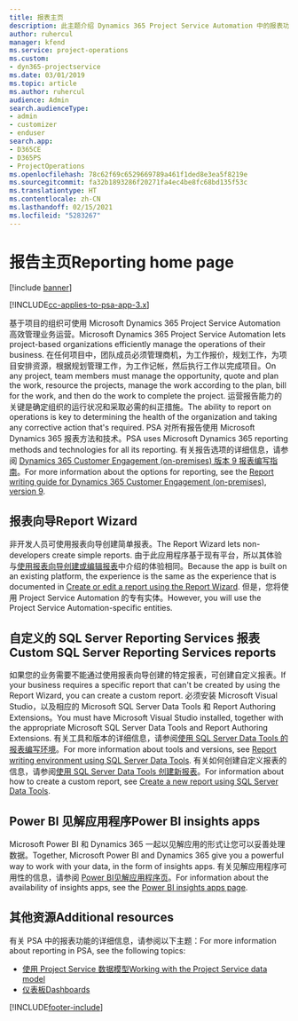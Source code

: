 ```yaml
---
title: 报表主页
description: 此主题介绍 Dynamics 365 Project Service Automation 中的报表功能。
author: ruhercul
manager: kfend
ms.service: project-operations
ms.custom:
- dyn365-projectservice
ms.date: 03/01/2019
ms.topic: article
ms.author: ruhercul
audience: Admin
search.audienceType:
- admin
- customizer
- enduser
search.app:
- D365CE
- D365PS
- ProjectOperations
ms.openlocfilehash: 78c62f69c6529669789a461f1ded8e3ea5f8219e
ms.sourcegitcommit: fa32b1893286f20271fa4ec4be8fc68bd135f53c
ms.translationtype: HT
ms.contentlocale: zh-CN
ms.lasthandoff: 02/15/2021
ms.locfileid: "5283267"
---
```

# <a name="reporting-home-page"></a><span data-ttu-id="5e293-103">报告主页</span><span class="sxs-lookup"><span data-stu-id="5e293-103">Reporting home page</span></span>

[!include [banner](../includes/psa-now-project-operations.md)]

[!INCLUDE[cc-applies-to-psa-app-3.x](../includes/cc-applies-to-psa-app-3x.md)]

<span data-ttu-id="5e293-104">基于项目的组织可使用 Microsoft Dynamics 365 Project Service Automation 高效管理业务运营。</span><span class="sxs-lookup"><span data-stu-id="5e293-104">Microsoft Dynamics 365 Project Service Automation lets project-based organizations efficiently manage the operations of their business.</span></span> <span data-ttu-id="5e293-105">在任何项目中，团队成员必须管理商机，为工作报价，规划工作，为项目安排资源，根据规划管理工作，为工作记帐，然后执行工作以完成项目。</span><span class="sxs-lookup"><span data-stu-id="5e293-105">On any project, team members must manage the opportunity, quote and plan the work, resource the projects, manage the work according to the plan, bill for the work, and then do the work to complete the project.</span></span> <span data-ttu-id="5e293-106">运营报告能力的关键是确定组织的运行状况和采取必需的纠正措施。</span><span class="sxs-lookup"><span data-stu-id="5e293-106">The ability to report on operations is key to determining the health of the organization and taking any corrective action that's required.</span></span> <span data-ttu-id="5e293-107">PSA 对所有报告使用 Microsoft Dynamics 365 报表方法和技术。</span><span class="sxs-lookup"><span data-stu-id="5e293-107">PSA uses Microsoft Dynamics 365 reporting methods and technologies for all its reporting.</span></span> <span data-ttu-id="5e293-108">有关报告选项的详细信息，请参阅 [Dynamics 365 Customer Engagement (on-premises) 版本 9 报表编写指南](https://docs.microsoft.com/dynamics365/customerengagement/on-premises/analytics/reporting-analytics-with-dynamics-365)。</span><span class="sxs-lookup"><span data-stu-id="5e293-108">For more information about the options for reporting, see the [Report writing guide for Dynamics 365 Customer Engagement (on-premises), version 9](https://docs.microsoft.com/dynamics365/customerengagement/on-premises/analytics/reporting-analytics-with-dynamics-365).</span></span>

## <a name="report-wizard"></a><span data-ttu-id="5e293-109">报表向导</span><span class="sxs-lookup"><span data-stu-id="5e293-109">Report Wizard</span></span>

<span data-ttu-id="5e293-110">非开发人员可使用报表向导创建简单报表。</span><span class="sxs-lookup"><span data-stu-id="5e293-110">The Report Wizard lets non-developers create simple reports.</span></span> <span data-ttu-id="5e293-111">由于此应用程序基于现有平台，所以其体验与[使用报表向导创建或编辑报表](https://docs.microsoft.com/dynamics365/customerengagement/on-premises/basics/create-edit-copy-report-wizard)中介绍的体验相同。</span><span class="sxs-lookup"><span data-stu-id="5e293-111">Because the app is built on an existing platform, the experience is the same as the experience that is documented in [Create or edit a report using the Report Wizard](https://docs.microsoft.com/dynamics365/customerengagement/on-premises/basics/create-edit-copy-report-wizard).</span></span> <span data-ttu-id="5e293-112">但是，您将使用 Project Service Automation 的专有实体。</span><span class="sxs-lookup"><span data-stu-id="5e293-112">However, you will use the Project Service Automation-specific entities.</span></span>

## <a name="custom-sql-server-reporting-services-reports"></a><span data-ttu-id="5e293-113">自定义的 SQL Server Reporting Services 报表</span><span class="sxs-lookup"><span data-stu-id="5e293-113">Custom SQL Server Reporting Services reports</span></span>

<span data-ttu-id="5e293-114">如果您的业务需要不能通过使用报表向导创建的特定报表，可创建自定义报表。</span><span class="sxs-lookup"><span data-stu-id="5e293-114">If your business requires a specific report that can't be created by using the Report Wizard, you can create a custom report.</span></span> <span data-ttu-id="5e293-115">必须安装 Microsoft Visual Studio，以及相应的 Microsoft SQL Server Data Tools 和 Report Authoring Extensions。</span><span class="sxs-lookup"><span data-stu-id="5e293-115">You must have Microsoft Visual Studio installed, together with the appropriate Microsoft SQL Server Data Tools and Report Authoring Extensions.</span></span> <span data-ttu-id="5e293-116">有关工具和版本的详细信息，请参阅[使用 SQL Server Data Tools 的报表编写环境](https://docs.microsoft.com/dynamics365/customerengagement/on-premises/analytics/report-writing-environment-using-sql-server-data-tools)。</span><span class="sxs-lookup"><span data-stu-id="5e293-116">For more information about tools and versions, see [Report writing environment using SQL Server Data Tools](https://docs.microsoft.com/dynamics365/customerengagement/on-premises/analytics/report-writing-environment-using-sql-server-data-tools).</span></span> <span data-ttu-id="5e293-117">有关如何创建自定义报表的信息，请参阅[使用 SQL Server Data Tools 创建新报表](https://docs.microsoft.com/dynamics365/customerengagement/on-premises/analytics/create-a-new-report-using-sql-server-data-tools)。</span><span class="sxs-lookup"><span data-stu-id="5e293-117">For information about how to create a custom report, see [Create a new report using SQL Server Data Tools](https://docs.microsoft.com/dynamics365/customerengagement/on-premises/analytics/create-a-new-report-using-sql-server-data-tools).</span></span>

## <a name="power-bi-insights-apps"></a><span data-ttu-id="5e293-118">Power BI 见解应用程序</span><span class="sxs-lookup"><span data-stu-id="5e293-118">Power BI insights apps</span></span>

<span data-ttu-id="5e293-119">Microsoft Power BI 和 Dynamics 365 一起以见解应用的形式让您可以妥善处理数据。</span><span class="sxs-lookup"><span data-stu-id="5e293-119">Together, Microsoft Power BI and Dynamics 365 give you a powerful way to work with your data, in the form of insights apps.</span></span> <span data-ttu-id="5e293-120">有关见解应用程序可用性的信息，请参阅 [Power BI见解应用程序页](https://powerbi.microsoft.com/power-bi-insights-apps/)。</span><span class="sxs-lookup"><span data-stu-id="5e293-120">For information about the availability of insights apps, see the [Power BI insights apps page](https://powerbi.microsoft.com/power-bi-insights-apps/).</span></span>


## <a name="additional-resources"></a><span data-ttu-id="5e293-121">其他资源</span><span class="sxs-lookup"><span data-stu-id="5e293-121">Additional resources</span></span>
<span data-ttu-id="5e293-122">有关 PSA 中的报表功能的详细信息，请参阅以下主题：</span><span class="sxs-lookup"><span data-stu-id="5e293-122">For more information about reporting in PSA, see the following topics:</span></span>

- [<span data-ttu-id="5e293-123">使用 Project Service 数据模型</span><span class="sxs-lookup"><span data-stu-id="5e293-123">Working with the Project Service data model</span></span>](reports-working-project-service-data-model.md)
- [<span data-ttu-id="5e293-124">仪表板</span><span class="sxs-lookup"><span data-stu-id="5e293-124">Dashboards</span></span>](reports-dashboards.md)



[!INCLUDE[footer-include](../includes/footer-banner.md)]